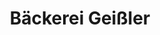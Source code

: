 ---
title: "Bäckerei Geißler"
url: /goerlitz/baeckerei-geissler-zittauer-strasse/
shop: Bäckerei
---
